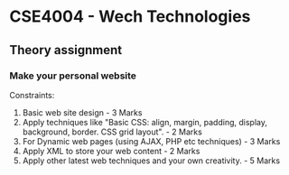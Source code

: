 # CSE4004 - Wech Technologies
## Theory assignment
### Make your personal website

Constraints: 
1.	Basic web site design                                                                                     -   3 Marks
2.	Apply techniques like "Basic CSS: align, margin, padding, display, background, border. CSS grid layout".  -   2 Marks
3.	For Dynamic web pages (using AJAX, PHP etc techniques)                                                    -   3 Marks
4.	Apply XML to store your web content                                                                       -   2 Marks
5.	Apply other latest web techniques and your own creativity.                                                -   5 Marks
